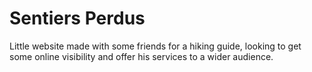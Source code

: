 # Sentiers Perdus

Little website made with some friends for a hiking guide, looking to get some online visibility and offer his services to a wider audience.
